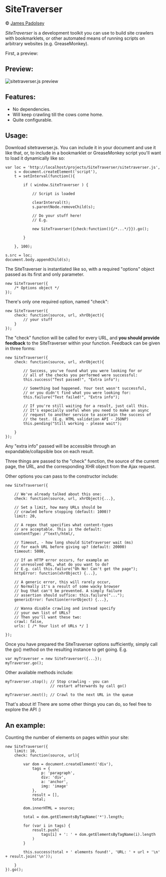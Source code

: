 SiteTraverser
===

&copy; [James Padolsey](http://james.padolsey.com)

*SiteTraverser* is a development toolkit you can use to build site crawlers with bookmarklets, or other automated means of running scripts on arbitrary websites (e.g. GreaseMonkey).

First, a preview:

Preview:
---

![sitetraverser.js preview](http://img31.imageshack.us/img31/5977/scr1259772831.png)

Features:
---

* No dependencies.
* Will keep crawling till the cows come home.
* Quite configurable.

Usage:
---

Download sitetraverser.js. You can include it in your document and use it like that, or, to include in a bookmarklet or GreaseMonkey script you'll want to load it dynamically like so:

    var loc = 'http://localhost/projects/SiteTraverser/sitetraverser.js',
        s = document.createElement('script'),
        t = setInterval(function(){
            
            if ( window.SiteTraverser ) {
                
                // Script is loaded
                
                clearInterval(t);
                s.parentNode.removeChild(s);
                
                // Do your stuff here!
                // E.g.
                
                new SiteTraverser({check:function(){/*...*/}}).go();
                
            }
            
        }, 100);
        
    s.src = loc;
    document.body.appendChild(s);

The SiteTraverser is instantiated like so, with a required "options" object passed as its first and only parameter.

    new SiteTraverser({
        /* Options object */
    });
    
There's only one required option, named "check":

    new SiteTraverser({
        check: function(source, url, xhrObject){
            // your stuff
        }
    });
    
The "check" function will be called for every URL, and **you should provide feedback** to the SiteTraverser within your function. Feedback can be given in three forms:

    new SiteTraverser({
        check: function(source, url, xhrObject){
        
            // Success, you've found what you were looking for or
            // all of the checks you performed were successful:
            this.success("Test passed!", "Extra info");
            
            // Something bad happened. Your test wasn't successful,
            // or you didn't find what you were looking for:
            this.failure("Test failed!", "Extra info");
            
            // If you're still waiting for a result, just call this.
            // It's especially useful when you need to make an async
            // request to another service to ascertain the success of
            // the test. (E.g. HTML validation API - JSONP)
            this.pending("Still working - please wait");
            
        }
    });
    
Any "extra info" passed will be accessible through an expandable/collapsible box on each result.

Three things are passed to the "check" function, the source of the current page, the URL, and the corresponding XHR object from the Ajax request.

Other options you can pass to the constructor include:

    new SiteTraverser({
    
        // We've already talked about this one:
        check: function(source, url, xhrObject){...}, 
        
        // Set a limit, how many URLs should be
        // crawled before stopping (default: 1000)?
        limit: 20,
        
        // A regex that specifies what content-types
        // are acceptable. This is the default:
        contentType: /^text\/html/,
        
        // Timeout, - how long should SiteTraverser wait (ms)
        // for each URL before giving up? (default: 20000)
        timeout: 5000,
        
        // If an HTTP error occurs, for example an
        // unresolved URL, what do you want to do?
        // E.g. call this.failure("Oh No! Can't get the page");
        httpError: function(xhrObject) {...},
        
        // A generic error, this will rarely occur,
        // Normally it's a result of some wacky browser
        // bug that can't be prevented. A simply failure
        // assertion should suffice: this.failure("...");
        genericError: function(errorObject) {...},
        
        // Wanna disable crawling and instead specify
        // your own list of URLs?
        // Then you'll want these two:
        crawl: false,
        urls: [ /* Your list of URLs */ ]
        
    });
    
Once you have prepared the SiteTraverser options sufficiently, simply call the go() method on the resulting instance to get going. E.g.

    var myTraverser = new SiteTraverser({...});
    myTraverser.go();
    
Other available methods include:

    myTraverser.stop(); // Stop crawling - you can
                        // restart afterwards by call go()
                        
    myTraverser.next(); // Crawl to the next URL in the queue
    
That's about it! There are some other things you can do, so feel free to explore the API :)
    
An example:
---

Counting the number of elements on pages within your site:

    new SiteTraverser({
        limit: 10, 
        check: function(source, url){
            
            var dom = document.createElement('div'),
                tags = {
                    p: 'paragraph',
                    div: 'div',
                    a: 'anchor',
                    img: 'image'
                },
                result = [],
                total;
            
            dom.innerHTML = source;
            
            total = dom.getElementsByTagName('*').length;
            
            for (var i in tags) {
                result.push(
                    tags[i] + ': ' + dom.getElementsByTagName(i).length
                )
            }
            
            this.success(total + ' elements found!', 'URL: ' + url + '\n' + result.join('\n'));
            
        }
    }).go();

